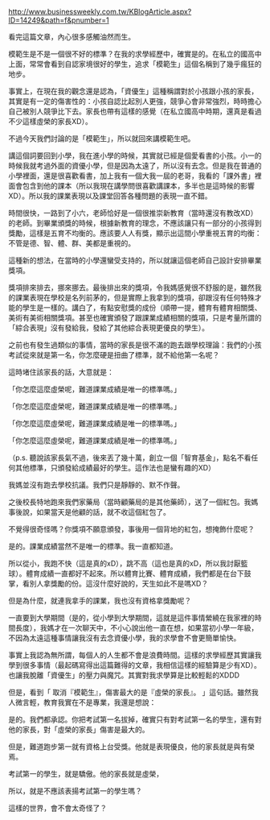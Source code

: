 http://www.businessweekly.com.tw/KBlogArticle.aspx?ID=14249&path=f&pnumber=1

看完這篇文章，內心很多感觸油然而生。

模範生是不是一個很不好的標準？在我的求學經歷中，確實是的。在私立的國高中上面，常常會看到自認家境很好的學生，追求「模範生」這個名稱到了幾乎瘋狂的地步。

事實上，在現在我的觀念還是認為，「資優生」這種稱謂對於小孩跟小孩的家長，其實是有一定的傷害性的：小孩自認比起別人更強，競爭心會非常強烈，時時擔心自己被別人競爭比下去。家長也帶有這樣的感覺（在私立國高中時期，還真是看過不少這樣虛榮的家長XD）。

不過今天我們討論的是「模範生」，所以就回來講模範生吧。

講這個詞要回到小學，我在進小學的時候，其實就已經是個愛看書的小孩。小一的時候我就考過外面的資優小學，但是因為太遠了，所以沒有去念。但是我在普通的小學裡面，還是很喜歡看書，加上我有一個大我一屆的老哥，我看的「課外書」裡面會包含到他的課本（所以我現在講學問很喜歡講課本，多半也是這時候的影響XD）。所以我的課業表現以及課堂回答各種問題的表現一直不錯。

時間很快，一路到了小六，老師恰好是一個很推崇新教育（當時還沒有教改XD）的老師。到畢業頒獎的時候，根據新教育的理念，不應該讓只有一部分的小孩得到獎勵，這樣是五育不均衡的。應該要人人有獎，顯示出這間小學重視五育的均衡：不管是德、智、體、群、美都是重視的。

這種新的想法，在當時的小學還蠻受支持的，所以就讓這個老師自己設計安排畢業獎項。

獎項排來排去，挪來挪去。最後排出來的獎項，令我媽感覺很不舒服的是，雖然我的課業表現在學校是名列前茅的，但是實際上我拿到的獎項，卻跟沒有任何特殊才能的學生是一樣的。講白了，有點安慰獎的成份（順帶一提，體育有體育相關獎、美術有美術相關獎項。甚至也確實頒發了跟課業成績相關的獎項，只是考量所謂的「綜合表現」沒有發給我，發給了其他綜合表現更優良的學生）。

之前也有發生過類似的事情，當時的家長是很不滿的跑去跟學校理論：我們的小孩考試從來就是第一名，你怎麼硬是扭曲了標準，就不給他第一名呢？

這時堵住該家長的話，大意就是：

「你怎麼這麼虛榮呢，難道課業成績是唯一的標準嗎。」

「你怎麼這麼虛榮呢，難道課業成績是唯一的標準嗎。」

「你怎麼這麼虛榮呢，難道課業成績是唯一的標準嗎。」

「你怎麼這麼虛榮呢，難道課業成績是唯一的標準嗎。」

（p.s. 聽說該家長氣不過，後來丟了幾十萬，創立一個「智育基金」，點名不看任何其他標準，只頒發給成績最好的學生。這作法也是蠻有趣的XD）

我媽並沒有跑去學校抗議。我們只是靜靜的、默不作聲。

之後校長特地跑來我們家藥局（當時顧藥局的是其他藥師），送了一個紅包。我媽事後說，如果當天是他顧的話，就不收這個紅包了。

不覺得很奇怪嗎？你獎項不願意頒發，事後用一個背地的紅包，想掩飾什麼呢？

是的。課業成績當然不是唯一的標準。我一直都知道。

所以從小，我跑不快（這是真的xD），跳不高（這也是真的xD，所以我討厭籃球）。體育成績一直都好不起來。所以體育比賽、體育成績，我們都是在台下鼓掌，看別人拿獎勵的份。這沒什麼好說的，天生如此不是嗎XD？

但是為什麼，就連我拿手的課業，我也沒有資格拿獎勵呢？

一直要到大學期間（是的，從小學到大學期間，這就是這件事情縈繞在我家裡的時間長度），我媽才在一次聊天中，不小心說出他一直在想，如果當初小學一年級，不因為太遠這種事情讓我沒有去念資優小學，我的求學會不會更簡單愉快。

事實上我認為無所謂，每個人的人生都不會是浪費時間。這樣的求學經歷其實讓我學到很多事情（最起碼寫得出這篇難得的文章，我相信這樣的經驗算是少有XD）。也讓我脫離「資優生」的壓力與魔咒。其實對我求學算是比較輕鬆的XDDD

但是，看到「 取消『模範生』，傷害最大的是『虛榮的家長』。 」這句話。雖然我人微言輕，教育我實在不是專業，我還是想說：

是的。我們都承認。你把考試第一名拔掉，確實只有對考試第一名的學生，還有對他的家長，對「虛榮的家長」傷害是最大的。

但是，難道跑步第一就有資格上台受獎。他就是表現優良，他的家長就是與有榮焉。

考試第一的學生，就是驕傲。他的家長就是虛榮，

所以，就是不應該表揚考試第一的學生嗎？

這樣的世界，會不會太奇怪了？
